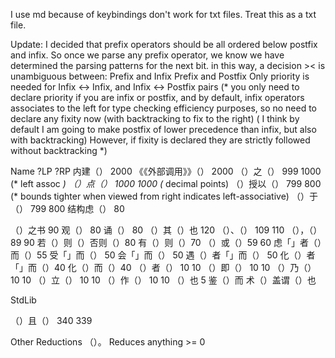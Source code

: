 I use md because of keybindings don't work for txt files. Treat this as a txt file.

Update: I decided that prefix operators should be all ordered below
postfix and infix.
So once we parse any prefix operator, we know we have determined the parsing patterns 
for the next bit.
in this way, a decision >< is unambiguous between:
Prefix and Infix 
Prefix and Postfix
Only priority is needed for Infix <-> Infix, and Infix <-> Postfix pairs
(* you only need 
to declare priority if you are infix or postfix, and by default, infix operators associates to 
the left for type checking efficiency purposes, so no need to declare any fixity now
(with backtracking to fix to the right)
( I think by default I am going to make postfix of lower precedence 
than infix, but also with backtracking)
However, if fixity is declared they are strictly followed without backtracking
*)


Name ?LP ?RP
内建（）   2000
《《外部调用》》（） 2000
（）之（） 999 1000 (* left assoc *)
（）点（） 1000 1000 (* decimal points)
（）授以（） 799 800 (* bounds tighter when viewed from right indicates left-associative)
（）于（） 799 800
结构虑（） 80

（）之书   90
观（）     80
诵（）     80
（）其（）也 120
（）、（） 109 110
（），（） 89 90
若（）则（）否则（）80
有（）则（）70
（）或（）59 60
虑「」者（）而（）55
受「」而（） 50
会「」而（） 50
遇（）者「」而（） 50
化（）者「」而（）40
化（）而（）40
（）者（） 10 10
（）即（） 10 10
（）乃（） 10 10
（）立（） 10 10
（）作（） 10 10
（）也    5
鉴（）而
术（）盖谓（）也

StdLib

（）且（） 340 339


Other Reductions
（）。   Reduces anything >= 0